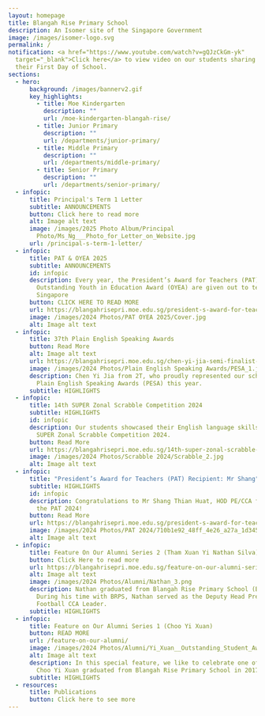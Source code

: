 ```yaml
---
layout: homepage
title: Blangah Rise Primary School
description: An Isomer site of the Singapore Government
image: /images/isomer-logo.svg
permalink: /
notification: <a href="https://www.youtube.com/watch?v=gQJzCkGm-yk"
  target="_blank">Click here</a> to view video on our students sharing about
  their First Day of School.
sections:
  - hero:
      background: /images/bannerv2.gif
      key_highlights:
        - title: Moe Kindergarten
          description: ""
          url: /moe-kindergarten-blangah-rise/
        - title: Junior Primary
          description: ""
          url: /departments/junior-primary/
        - title: Middle Primary
          description: ""
          url: /departments/middle-primary/
        - title: Senior Primary
          description: ""
          url: /departments/senior-primary/
  - infopic:
      title: Principal's Term 1 Letter
      subtitle: ANNOUNCEMENTS
      button: Click here to read more
      alt: Image alt text
      image: /images/2025 Photo Album/Principal
        Photo/Ms_Ng___Photo_for_Letter_on_Website.jpg
      url: /principal-s-term-1-letter/
  - infopic:
      title: PAT & OYEA 2025
      subtitle: ANNOUNCEMENTS
      id: infopic
      description: Every year, the President’s Award for Teachers (PAT) and the
        Outstanding Youth in Education Award (OYEA) are given out to teachers in
        Singapore
      button: CLICK HERE TO READ MORE
      url: https://blangahrisepri.moe.edu.sg/president-s-award-for-teachers-pat-2025-outstanding-youth-in-education-award-oyea-2025/
      image: /images/2024 Photos/PAT OYEA 2025/Cover.jpg
      alt: Image alt text
  - infopic:
      title: 37th Plain English Speaking Awards
      button: Read More
      alt: Image alt text
      url: https://blangahrisepri.moe.edu.sg/chen-yi-jia-semi-finalist-at-the-37th-plain-english-speaking-awards/
      image: /images/2024 Photos/Plain English Speaking Awards/PESA_1.jpg
      description: Chen Yi Jia from 2T, who proudly represented our school in the 37th
        Plain English Speaking Awards (PESA) this year.
      subtitle: HIGHLIGHTS
  - infopic:
      title: 14th SUPER Zonal Scrabble Competition 2024
      subtitle: HIGHLIGHTS
      id: infopic
      description: Our students showcased their English language skills at the 14th
        SUPER Zonal Scrabble Competition 2024.
      button: Read More
      url: https://blangahrisepri.moe.edu.sg/14th-super-zonal-scrabble-competition-2024/
      image: /images/2024 Photos/Scrabble 2024/Scrabble_2.jpg
      alt: Image alt text
  - infopic:
      title: "President’s Award for Teachers (PAT) Recipient: Mr Shang"
      subtitle: HIGHLIGHTS
      id: infopic
      description: Congratulations to Mr Shang Thian Huat, HOD PE/CCA for receiving
        the PAT 2024!
      button: Read More
      url: https://blangahrisepri.moe.edu.sg/president-s-award-for-teachers-pat-recipient-mr-shang-thian-huat-hod-pe-cca/
      image: /images/2024 Photos/PAT 2024/710b1e92_48ff_4e26_a27a_1d3451047f74.jpg
      alt: Image alt text
  - infopic:
      title: Feature On Our Alumni Series 2 (Tham Xuan Yi Nathan Silva)
      button: Click Here to read more
      url: https://blangahrisepri.moe.edu.sg/feature-on-our-alumni-series-2-tham-xuan-yi-nathan-silva/
      alt: Image alt text
      image: /images/2024 Photos/Alumni/Nathan_3.png
      description: Nathan graduated from Blangah Rise Primary School (BRPS) in 2023.
        During his time with BRPS, Nathan served as the Deputy Head Prefect and
        Football CCA Leader.
      subtitle: HIGHLIGHTS
  - infopic:
      title: Feature on Our Alumni Series 1 (Choo Yi Xuan)
      button: READ MORE
      url: /feature-on-our-alumni/
      image: /images/2024 Photos/Alumni/Yi_Xuan__Outstanding_Student_Award_.jpg
      alt: Image alt text
      description: In this special feature, we like to celebrate one of our alumni.
        Choo Yi Xuan graduated from Blangah Rise Primary School in 2017.
      subtitle: HIGHLIGHTS
  - resources:
      title: Publications
      button: Click here to see more
---
```

